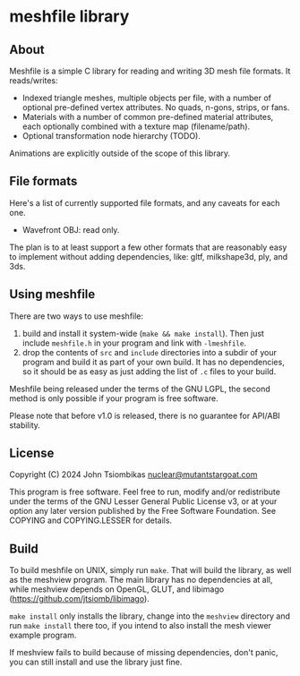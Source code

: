 meshfile library
================

About
-----
Meshfile is a simple C library for reading and writing 3D mesh file formats. It
reads/writes:

 - Indexed triangle meshes, multiple objects per file, with a number of optional
   pre-defined vertex attributes. No quads, n-gons, strips, or fans.
 - Materials with a number of common pre-defined material attributes, each
   optionally combined with a texture map (filename/path).
 - Optional transformation node hierarchy (TODO).

Animations are explicitly outside of the scope of this library.

File formats
------------
Here's a list of currently supported file formats, and any caveats for each one.

 - Wavefront OBJ: read only.

The plan is to at least support a few other formats that are reasonably easy to
implement without adding dependencies, like: gltf, milkshape3d, ply, and 3ds.

Using meshfile
--------------
There are two ways to use meshfile:
 1. build and install it system-wide (`make && make install`). Then just include
    `meshfile.h` in your program and link with `-lmeshfile`.
 2. drop the contents of `src` and `include` directories into a subdir of your
    program and build it as part of your own build. It has no dependencies, so
    it should be as easy as just adding the list of `.c` files to your build.

Meshfile being released under the terms of the GNU LGPL, the second method is
only possible if your program is free software.

Please note that before v1.0 is released, there is no guarantee for API/ABI
stability.

License
-------
Copyright (C) 2024 John Tsiombikas <nuclear@mutantstargoat.com>

This program is free software. Feel free to run, modify and/or redistribute
under the terms of the GNU Lesser General Public License v3, or at your option
any later version published by the Free Software Foundation. 
See COPYING and COPYING.LESSER for details.

Build
-----
To build meshfile on UNIX, simply run `make`. That will build the library, as
well as the meshview program. The main library has no dependencies at all, while
meshview depends on OpenGL, GLUT, and libimago (https://github.com/jtsiomb/libimago).

`make install` only installs the library, change into the `meshview` directory
and run `make install` there too, if you intend to also install the mesh viewer
example program.

If meshview fails to build because of missing dependencies, don't panic, you can
still install and use the library just fine.
